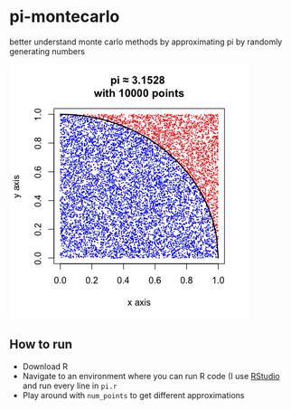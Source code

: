 # pi-montecarlo
better understand monte carlo methods by approximating pi by randomly generating numbers

![plot](Plot.png)

## How to run
- Download R
- Navigate to an environment where you can run R code (I use [RStudio](https://www.rstudio.com/) and run every line in `pi.r`
- Play around with `num_points` to get different approximations
